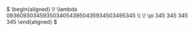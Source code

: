 <p align="left">
$
\begin{aligned}
\! \lambda 093609303459350340543950435934503495345 \\
\! \pi 345 345 345 345 
\end{aligned}
$
</p>
